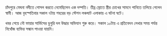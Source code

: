 চাঁদপুরে মেঘনা নদীতে গোসল করতে নেমেছিলেন এক দম্পতি। তীব্র স্রোতে স্ত্রীর চোখের সামনে পানিতে তলিয়ে গেলেন স্বামী। আজ বৃহস্পতিবার সকাল ৭টায় শহরের বড় স্টেশন লঞ্চঘাট এলাকায় এ ঘটনা ঘটে।

খবর পেয়ে নৌ ফায়ার সার্ভিসের ডুবুরি দল উদ্ধার অভিযান শুরু করে। সকাল ১০টায় এ প্রতিবেদন লেখার সময় পর্যন্ত নিখোঁজ ব্যক্তির সন্ধান পাওয়া যায়নি।
